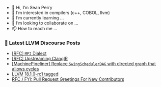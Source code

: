 - 👋 Hi, I’m Sean Perry
- 👀 I’m interested in compilers (c++, COBOL, llvm)
- 🌱 I’m currently learning ...
- 💞️ I’m looking to collaborate on ...
- 📫 How to reach me ...

<!---
s66perry/s66perry is a ✨ special ✨ repository because its `README.md` (this file) appears on your GitHub profile.
You can click the Preview link to take a look at your changes.
--->
### 📕 Latest LLVM Discourse Posts

<!-- DISCOURSE-LLVM:START -->
- [[RFC] `MPI` Dialect](https://discourse.llvm.org/t/rfc-mpi-dialect/74705?page=2#post_38)
- [[RFC] Upstreaming ClangIR](https://discourse.llvm.org/t/rfc-upstreaming-clangir/76587?page=2#post_32)
- [[MachinePipeliner] Replace `SwingSchedulerDAG` with directed graph that allows cycles](https://discourse.llvm.org/t/machinepipeliner-replace-swingschedulerdag-with-directed-graph-that-allows-cycles/76465#post_8)
- [LLVM 18.1.0-rc1 tagged](https://discourse.llvm.org/t/llvm-18-1-0-rc1-tagged/76619#post_4)
- [RFC / FYI: Pull Request Greetings For New Contributors](https://discourse.llvm.org/t/rfc-fyi-pull-request-greetings-for-new-contributors/75458#post_17)
<!-- DISCOURSE-LLVM:END -->
